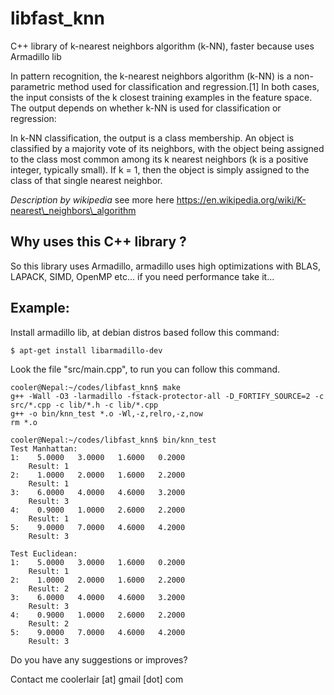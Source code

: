 # libfast_knn
C++ library of k-nearest neighbors algorithm (k-NN), faster because uses Armadillo lib

In pattern recognition, the k-nearest neighbors algorithm (k-NN) is a non-parametric method used for classification and regression.[1] In both cases, the input consists of the k closest training examples in the feature space. The output depends on whether k-NN is used for classification or regression: 

In k-NN classification, the output is a class membership. An object is classified by a majority vote of its neighbors, with the object being assigned to the class most common among its k nearest neighbors (k is a positive integer, typically small). If k = 1, then the object is simply assigned to the class of that single nearest neighbor.

*Description by wikipedia* see more here https://en.wikipedia.org/wiki/K-nearest\_neighbors\_algorithm

## Why uses this C++ library ?

So this library uses Armadillo, armadillo uses high optimizations with BLAS, LAPACK, SIMD, OpenMP etc... if you need performance take it... 


## Example:

Install armadillo lib, at debian distros based follow this command:

```
$ apt-get install libarmadillo-dev
```

Look the file "src/main.cpp", to run you can follow this command.

```
cooler@Nepal:~/codes/libfast_knn$ make
g++ -Wall -O3 -larmadillo -fstack-protector-all -D_FORTIFY_SOURCE=2 -c src/*.cpp -c lib/*.h -c lib/*.cpp
g++ -o bin/knn_test *.o -Wl,-z,relro,-z,now 
rm *.o

cooler@Nepal:~/codes/libfast_knn$ bin/knn_test 
Test Manhattan:
1:    5.0000   3.0000   1.6000   0.2000
	Result: 1
2:    1.0000   2.0000   1.6000   2.2000
	Result: 1
3:    6.0000   4.0000   4.6000   3.2000
	Result: 3
4:    0.9000   1.0000   2.6000   2.2000
	Result: 1
5:    9.0000   7.0000   4.6000   4.2000
	Result: 3

Test Euclidean:
1:    5.0000   3.0000   1.6000   0.2000
	Result: 1
2:    1.0000   2.0000   1.6000   2.2000
	Result: 2
3:    6.0000   4.0000   4.6000   3.2000
	Result: 3
4:    0.9000   1.0000   2.6000   2.2000
	Result: 2
5:    9.0000   7.0000   4.6000   4.2000
	Result: 3
```

Do you have any suggestions or improves?

Contact me coolerlair [at] gmail [dot] com



